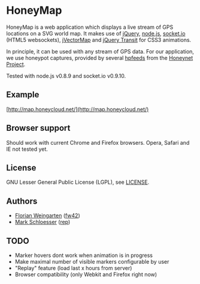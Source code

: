 HoneyMap
========

HoneyMap is a web application which displays a live stream of
GPS locations on a SVG world map. It makes use of
[jQuery](http://jquery.com/),
[node.js](http://nodejs.org/),
[socket.io](http://socket.io/) (HTML5 websockets),
[jVectorMap](http://jvectormap.com/) and
[jQuery Transit](http://ricostacruz.com/jquery.transit/) for CSS3 animations.

In principle, it can be used with any stream of GPS data. For our application,
we use honeypot captures, provided by several [hpfeeds](https://github.com/rep/hpfeeds)
from the [Honeynet Project](http://www.honeynet.org/).

Tested with node.js v0.8.9 and socket.io v0.9.10.

Example
-------
[http://map.honeycloud.net/](http://map.honeycloud.net/)

Browser support
---------------
Should work with current Chrome and Firefox browsers.
Opera, Safari and IE not tested yet.

License
-------
GNU Lesser General Public License (LGPL), see
[LICENSE](http://github.com/fw42/honeymap/blob/master/LICENSE).

Authors
-------
* [Florian Weingarten](mailto:flo@hackvalue.de) ([fw42](http://github.com/fw42/))
* [Mark Schloesser](mailto:mark.schloesser@rwth-aachen.de) ([rep](http://github.com/rep/))

TODO
----
* Marker hovers dont work when animation is in progress
* Make maximal number of visible markers configurable by user
* "Replay" feature (load last x hours from server)
* Browser compatibility (only Webkit and Firefox right now)
